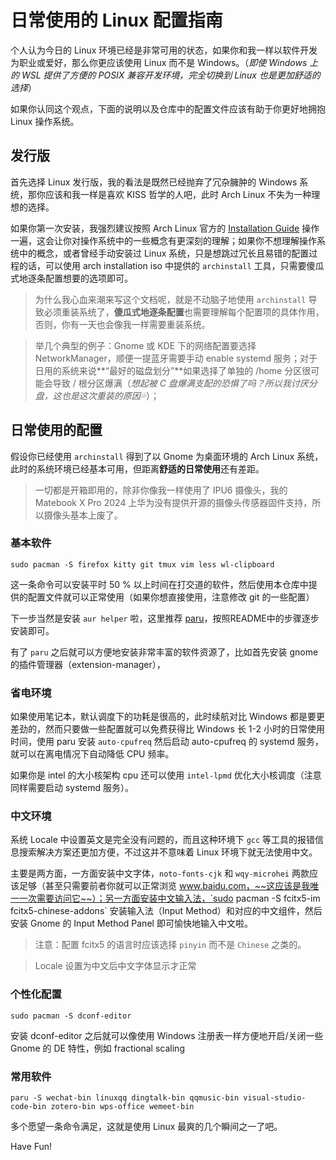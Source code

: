 # 日常使用的 Linux 配置指南

个人认为今日的 Linux 环境已经是非常可用的状态，如果你和我一样以软件开发为职业或爱好，那么你更应该使用 Linux 而不是 Windows。（*即使 Windows 上的 WSL 提供了方便的 POSIX 兼容开发环境，完全切换到 Linux 也是更加舒适的选择*）

如果你认同这个观点，下面的说明以及仓库中的配置文件应该有助于你更好地拥抱 Linux 操作系统。

## 发行版

首先选择 Linux 发行版，我的看法是既然已经抛弃了冗杂臃肿的 Windows 系统，那你应该和我一样是喜欢 KISS 哲学的人吧，此时 Arch Linux 不失为一种理想的选择。

如果你第一次安装，我强烈建议按照 Arch Linux 官方的 [Installation Guide](https://wiki.archlinux.org/title/Installation_guide) 操作一遍，这会让你对操作系统中的一些概念有更深刻的理解；如果你不想理解操作系统中的概念，或者曾经手动安装过 Linux 系统，只是想跳过冗长且易错的配置过程的话，可以使用 arch installation iso 中提供的 `archinstall` 工具，只需要傻瓜式地逐条配置想要的选项即可。

> 为什么我心血来潮来写这个文档呢，就是不动脑子地使用 `archinstall` 导致必须重装系统了，**傻瓜式地逐条配置**也需要理解每个配置项的具体作用，否则，你有一天也会像我一样需要重装系统。

> 举几个典型的例子：Gnome 或 KDE 下的网络配置要选择 NetworkManager，顺便一提蓝牙需要手动 enable systemd 服务；对于日用的系统来说**“最好的磁盘划分”**如果选择了单独的 /home 分区很可能会导致 / 根分区爆满（*想起被 C 盘爆满支配的恐惧了吗？所以我讨厌分盘，这也是这次重装的原因💦*）；

## 日常使用的配置

假设你已经使用 `archinstall` 得到了以 Gnome 为桌面环境的 Arch Linux 系统，此时的系统环境已经基本可用，但距离**舒适的日常使用**还有差距。

> 一切都是开箱即用的，除非你像我一样使用了 IPU6 摄像头，我的 Matebook X Pro 2024 上华为没有提供开源的摄像头传感器固件支持，所以摄像头基本上废了。

### 基本软件

`sudo pacman -S firefox kitty git tmux vim less wl-clipboard`

这一条命令可以安装平时 50 % 以上时间在打交道的软件，然后使用本仓库中提供的配置文件就可以正常使用（如果你想直接使用，注意修改 git 的一些配置）

下一步当然是安装 `aur helper` 啦，这里推荐 [paru](https://github.com/Morganamilo/paru)，按照README中的步骤逐步安装即可。

有了 `paru` 之后就可以方便地安装非常丰富的软件资源了，比如首先安装 gnome 的插件管理器（extension-manager），

### 省电环境

如果使用笔记本，默认调度下的功耗是很高的，此时续航对比 Windows 都是要更差劲的，然而只要做一些配置就可以免费获得比 Windows 长 1-2 小时的日常使用时间，使用 paru 安装 `auto-cpufreq` 然后启动 auto-cpufreq 的 systemd 服务，就可以在离电情况下自动降低 CPU 频率。

如果你是 intel 的大小核架构 cpu 还可以使用 `intel-lpmd` 优化大小核调度（注意同样需要启动 systemd 服务）。

### 中文环境

系统 Locale 中设置英文是完全没有问题的，而且这种环境下 `gcc` 等工具的报错信息搜索解决方案还更加方便，不过这并不意味着 Linux 环境下就无法使用中文。

主要是两方面，一方面安装中文字体，`noto-fonts-cjk` 和 `wqy-microhei` 两款应该足够（甚至只需要前者你就可以正常浏览 www.baidu.com，~~这应该是我唯一一次需要访问它~~）；另一方面安装中文输入法，`sudo pacman -S fcitx5-im fcitx5-chinese-addons` 安装输入法（Input Method）和对应的中文组件，然后安装 Gnome 的 Input Method Panel 即可愉快地输入中文啦。

> 注意：配置 fcitx5 的语言时应该选择 `pinyin` 而不是 `Chinese` 之类的。

> Locale 设置为中文后中文字体显示才正常

### 个性化配置

`sudo pacman -S dconf-editor` 

安装 dconf-editor 之后就可以像使用 Windows 注册表一样方便地开启/关闭一些 Gnome 的 DE 特性，例如 fractional scaling

### 常用软件

`paru -S wechat-bin linuxqq dingtalk-bin qqmusic-bin visual-studio-code-bin zotero-bin wps-office wemeet-bin`

多个愿望一条命令满足，这就是使用 Linux 最爽的几个瞬间之一了吧。

Have Fun!
